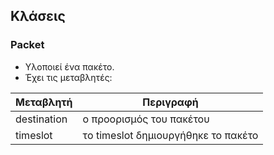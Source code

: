 ## Κλάσεις
### Packet

- Υλοποιεί ένα πακέτο.
- Έχει τις μεταβλητές:


| Μεταβλητή   | Περιγραφή |
| ---------   | --------- |
| destination | ο προορισμός του πακέτου |
| timeslot    | τo timeslot δημιουργήθηκε το πακέτο |
